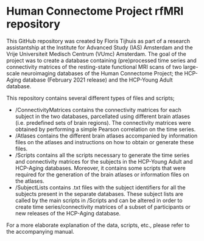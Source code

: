 # Human Connectome Project rfMRI repository

This GitHub repository was created by Floris Tijhuis as part of a research assistantship at the Institute for Advanced Study (IAS) Amsterdam and the Vrije Universiteit Medisch Centrum (VUmc) Amsterdam. The goal of the project was to create a database containing (pre)processed time series and connectivity matrices of the resting-state functional MRI scans of two large-scale neuroimaging databases of the Human Connectome Project; the HCP-Aging database (February 2021 release) and the HCP-Young Adult database.

This repository contains several different types of files and scripts;
* /ConnectivityMatrices contains the connectivity matrices for each subject in the two databases, parcellated using different brain atlases (i.e. predefined sets of brain regions). The connectivity matrices were obtained by performing a simple Pearson correlation on the time series.
* /Atlases contains the different brain atlases accompanied by information files on the atlases and instructions on how to obtain or generate these files.
* /Scripts contains all the scripts necessary to generate the time series and connectivity matrices for the subjects in the HCP-Young Adult and HCP-Aging databases. Moreover, it contains some scripts that were required for the generation of the brain atlases or information files on the atlases.
* /SubjectLists contains .txt files with the subject identifiers for all the subjects present in the separate databases. These subject lists are called by the main scripts in /Scripts and can be altered in order to create time series/connectivity matrices of a subset of participants or new releases of the HCP-Aging database.

For a more elaborate explanation of the data, scripts, etc., please refer to the accompanying manual.
